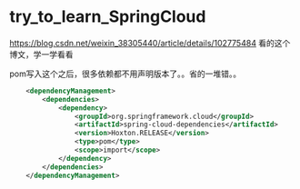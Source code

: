 # try_to_learn_SpringCloud

https://blog.csdn.net/weixin_38305440/article/details/102775484
看的这个博文，学一学看看

pom写入这个之后，很多依赖都不用声明版本了。。省的一堆错。。
```xml
    <dependencyManagement>
        <dependencies>
            <dependency>
                <groupId>org.springframework.cloud</groupId>
                <artifactId>spring-cloud-dependencies</artifactId>
                <version>Hoxton.RELEASE</version>
                <type>pom</type>
                <scope>import</scope>
            </dependency>
        </dependencies>
    </dependencyManagement>
```